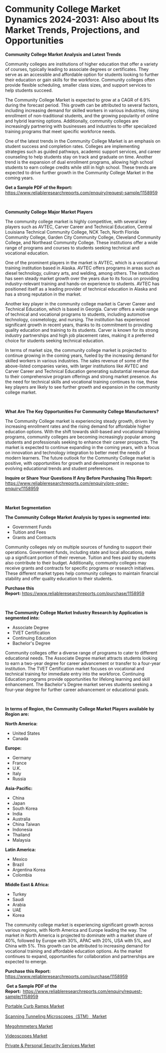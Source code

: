 <p><h1>Community College Market Dynamics 2024-2031: Also about Its Market Trends, Projections, and Opportunities</h1></p><p><strong>Community College Market Analysis and Latest Trends</strong></p>
<p><p>Community colleges are institutions of higher education that offer a variety of courses, typically leading to associate degrees or certificates. They serve as an accessible and affordable option for students looking to further their education or gain skills for the workforce. Community colleges often provide flexible scheduling, smaller class sizes, and support services to help students succeed.</p><p>The Community College Market is expected to grow at a CAGR of 6.9% during the forecast period. This growth can be attributed to several factors, including increasing demand for skilled workers in various industries, rising enrollment of non-traditional students, and the growing popularity of online and hybrid learning options. Additionally, community colleges are increasingly partnering with businesses and industries to offer specialized training programs that meet specific workforce needs.</p><p>One of the latest trends in the Community College Market is an emphasis on student success and completion rates. Colleges are implementing strategies such as guided pathways, academic support services, and career counseling to help students stay on track and graduate on time. Another trend is the expansion of dual enrollment programs, allowing high school students to earn college credits while still in high school. These trends are expected to drive further growth in the Community College Market in the coming years.</p></p>
<p><strong>Get a Sample PDF of the Report:&nbsp;</strong> <a href="https://www.reliableresearchreports.com/enquiry/request-sample/1158959">https://www.reliableresearchreports.com/enquiry/request-sample/1158959</a></p>
<p>&nbsp;</p>
<p><strong>Community College Major Market Players</strong></p>
<p><p>The community college market is highly competitive, with several key players such as AVTEC, Carver Career and Technical Education, Central Louisiana Technical Community College, NCK Tech, North Florida Community College, Garden City Community College, Cleveland Community College, and Northeast Community College. These institutions offer a wide range of programs and courses to students seeking technical and vocational education.</p><p>One of the prominent players in the market is AVTEC, which is a vocational training institution based in Alaska. AVTEC offers programs in areas such as diesel technology, culinary arts, and welding, among others. The institution has seen steady market growth over the years due to its focus on providing industry-relevant training and hands-on experience to students. AVTEC has positioned itself as a leading provider of technical education in Alaska and has a strong reputation in the market.</p><p>Another key player in the community college market is Carver Career and Technical Education, which is based in Georgia. Carver offers a wide range of technical and vocational programs to students, including automotive technology, cosmetology, and nursing. The institution has experienced significant growth in recent years, thanks to its commitment to providing quality education and training to its students. Carver is known for its strong industry partnerships and high job placement rates, making it a preferred choice for students seeking technical education.</p><p>In terms of market size, the community college market is projected to continue growing in the coming years, fueled by the increasing demand for skilled workers in various industries. The sales revenue of some of the above-listed companies varies, with larger institutions like AVTEC and Carver Career and Technical Education generating substantial revenue due to their comprehensive program offerings and strong market presence. As the need for technical skills and vocational training continues to rise, these key players are likely to see further growth and expansion in the community college market.</p></p>
<p>&nbsp;</p>
<p><strong>What Are The Key Opportunities For Community College Manufacturers?</strong></p>
<p><p>The Community College market is experiencing steady growth, driven by increasing enrollment rates and the rising demand for affordable higher education options. With the shift towards skill-based and vocational training programs, community colleges are becoming increasingly popular among students and professionals seeking to enhance their career prospects. The market is expected to continue expanding in the coming years, with a focus on innovation and technology integration to better meet the needs of modern learners. The future outlook for the Community College market is positive, with opportunities for growth and development in response to evolving educational trends and student preferences.</p></p>
<p><strong>Inquire or Share Your Questions If Any Before Purchasing This Report:</strong> <a href="https://www.reliableresearchreports.com/enquiry/pre-order-enquiry/1158959">https://www.reliableresearchreports.com/enquiry/pre-order-enquiry/1158959</a></p>
<p>&nbsp;</p>
<p><strong>Market Segmentation</strong></p>
<p><strong>The Community College Market Analysis by types is segmented into:</strong></p>
<p><ul><li>Government Funds</li><li>Tuition and Fees</li><li>Grants and Contracts</li></ul></p>
<p><p>Community colleges rely on multiple sources of funding to support their operations. Government funds, including state and local allocations, make up a significant portion of their revenue. Tuition and fees paid by students also contribute to their budget. Additionally, community colleges may receive grants and contracts for specific programs or research initiatives. These different market types help community colleges to maintain financial stability and offer quality education to their students.</p></p>
<p><strong>Purchase this Report:&nbsp;</strong><a href="https://www.reliableresearchreports.com/purchase/1158959">https://www.reliableresearchreports.com/purchase/1158959</a></p>
<p>&nbsp;</p>
<p><strong>The Community College Market Industry Research by Application is segmented into:</strong></p>
<p><ul><li>Associate Degree</li><li>TVET Certification</li><li>Continuing Education</li><li>Bachelor's Degree</li></ul></p>
<p><p>Community colleges offer a diverse range of programs to cater to different educational needs. The Associate Degree market attracts students looking to earn a two-year degree for career advancement or transfer to a four-year institution. The TVET Certification market focuses on vocational and technical training for immediate entry into the workforce. Continuing Education programs provide opportunities for lifelong learning and skill enhancement. The Bachelor's Degree market serves students seeking a four-year degree for further career advancement or educational goals.</p></p>
<p>&nbsp;</p>
<p><strong>In terms of Region, the Community College Market Players available by Region are:</strong></p>
<p>
    <p> <strong> North America: </strong>
        <ul>
            <li>United States</li>
            <li>Canada</li>
        </ul>
        </p> 
    <p> <strong> Europe: </strong>
        <ul>
            <li>Germany</li>
            <li>France</li>
            <li>U.K.</li>
            <li>Italy</li>
            <li>Russia</li>
        </ul>
        </p> 
    <p> <strong> Asia-Pacific: </strong>
        <ul>
            <li>China</li>
            <li>Japan</li>
            <li>South Korea</li>
            <li>India</li>
            <li>Australia</li>
            <li>China Taiwan</li>
            <li>Indonesia</li>
            <li>Thailand</li>
            <li>Malaysia</li>
        </ul>
        </p> 
    <p> <strong> Latin America: </strong>
        <ul>
            <li>Mexico</li>
            <li>Brazil</li>
            <li>Argentina Korea</li>
            <li>Colombia</li>
        </ul>
        </p> 
    <p> <strong> Middle East & Africa: </strong>
        <ul>
            <li>Turkey</li>
            <li>Saudi</li>
            <li>Arabia</li>
            <li>UAE</li>
            <li>Korea</li>
        </ul>
    </p>
    </p>
<p><p>The community college market is experiencing significant growth across various regions, with North America and Europe leading the way. The market in North America is projected to dominate with a market share of 40%, followed by Europe with 30%, APAC with 20%, USA with 5%, and China with 5%. This growth can be attributed to increasing demand for vocational training and affordable education options. As the market continues to expand, opportunities for collaboration and partnerships are expected to emerge.</p></p>
<p><strong>Purchase this Report: </strong><a href="https://www.reliableresearchreports.com/purchase/1158959">https://www.reliableresearchreports.com/purchase/1158959</a></p>
<p>&nbsp;<strong>Get a Sample PDF of the Report:&nbsp;&nbsp;</strong><a href="https://www.reliableresearchreports.com/enquiry/request-sample/1158959">https://www.reliableresearchreports.com/enquiry/request-sample/1158959</a></p>
<p><strong></strong></p>
<p><p><a href="https://medium.com/@lolitanader/portable-curb-ramps-market-insights-into-market-cagr-market-trends-and-growth-strategies-1de50e52350f">Portable Curb Ramps Market</a></p><p><a href="https://github.com/abdelrhmankishk22/Market-Research-Report-List-3/blob/main/scanning-tunneling-microscopesstm-market.md">Scanning Tunneling Microscopes（STM） Market</a></p><p><a href="https://medium.com/@lolitanader/megohmmeters-market-outlook-industry-overview-and-forecast-2024-to-2031-3cf7addf135e">Megohmmeters Market</a></p><p><a href="https://medium.com/@lolitanader/videoscopes-market-share-evolution-and-market-growth-trends-2024-2031-a89df3670a9c">Videoscopes Market</a></p><p><a href="https://github.com/ChiragRp1/Market-Research-Report-List-3/blob/main/private-personal-security-services-market.md">Private & Personal Security Services Market</a></p></p>